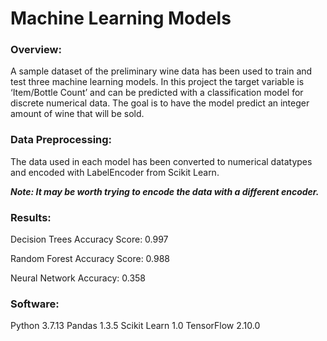 # Machine Learning Models

### Overview:
A sample dataset of the preliminary wine data has been used to train and test three machine learning models. In this project the target variable is ‘Item/Bottle Count’ and can be predicted with a classification model for discrete numerical data. The goal is to have the model predict an integer amount of wine that will be sold.

### Data Preprocessing:
The data used in each model has been converted to numerical datatypes and encoded with LabelEncoder from Scikit Learn. 

***Note: It may be worth trying to encode the data with a different encoder.***

### Results:
Decision Trees Accuracy Score: 0.997

Random Forest Accuracy Score: 0.988

Neural Network Accuracy: 0.358

### Software:
Python 3.7.13
Pandas 1.3.5
Scikit Learn 1.0
TensorFlow 2.10.0

